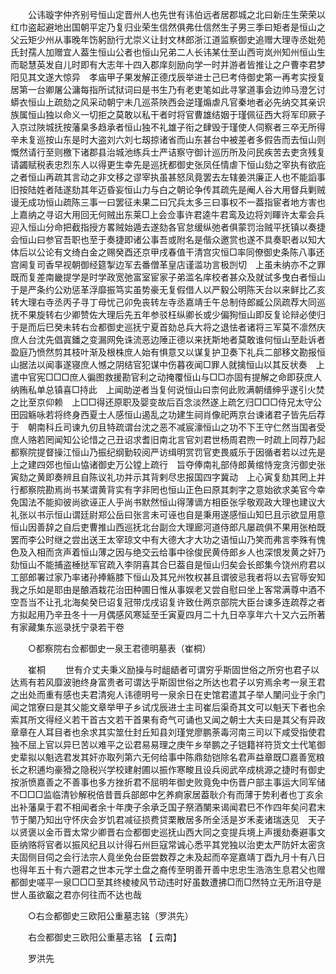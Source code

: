 <!-- { "loadSidebar": true } -->
　　公讳璇字仲齐别号恒山定晋州人也先世有讳伯远者居郡城之北曰新庄生荣荣以红巾盗起避地出国朝平定乃复归业荣生信然俱弗仕信然生子男三季曰矩者是恒山之父云矩少州从事晚年饬躬励行尤崇义让封文林郎浙江道监察御史追赠大理寺丞妣苑氏封孺人加赠宜人葢生恒山公者也恒山兄弟二人长讳某仕至山西岢岚州知州恒山生而聪慧英发自儿时即有大志年十四入郡庠刻励向学一时并游者皆推让之户曹李君梦阳见其文遂大惊异　孝庙甲子果发解正德戊辰举进士己巳考侍御史第一再考实授复居第一台卿屠公滽每指所试狱词曰是书生乃有老吏笔如此寻掌道事会边帅马澄乞讨蟒衣恒山上疏劾之风采动朝宁未几巡茶陜西会逆瑾煽虐凡官秦地者必先纳交其亲识族属恒山独以命义一切拒之莫敢以私干者时将官曹雄结姻于瑾佩征西大将军印厥子入京过陜城抚按藩臬多趋承者恒山独不礼雄子衔之肆毁于瑾使人伺察者三卒无所得辛未复巡按山东是时大盗刘六刘七刼掠诸省而山东甚台中被差者多假告而去恒山则慨然请行至则檄下诸郡县治城池练兵士严诘察守御计巡历所及问民疾苦去吏贪残复请蠲赋税表忠烈东人以得更生幸先是巡抚都御史张凤任情虐下恒山劾之宰执有欲庇之者恒山再疏其言动之非文移之谬宰执虽甚怒凤竟罢去左辖姜洪廉正人也不能謟事旧按陆姓者陆遂劾其年迈昏妄恒山力与白之朝论争传其疏先是阉人谷大用督兵剿贼谩无成功恒山疏陈三事一曰罢征未果二曰冗兵太多三曰事权不一葢指宦者地方害也　上嘉纳之寻诏大用回无何贼出东莱□上会佥事许君逵牛君鸾及边将刘睴许太辈会兵迎入恒山分命把截指授方畧贼始遁去遂劾各官怠缓纵弛者俱蒙罚治贼平抚镇以奏捷会恒山曰参官吾职也至于奏捷即诸公事吾或附名是偕众邀赏也遂不具奏职者以知大体后以公论有文绮白金之赐癸酉还京甲戌春值干清宫灾恒□率同僚御史条陈八事还宫阃复司香早视朝御经筵掣边军去番僧革皇店谨滥功言极剀切　上虽未纳亦不之罪既而复差南畿提学是时学政宽弛富室宦家子弟滥名庠校者甚众及就试多曳白者恒山于是严条约公劝惩革浮靡振笃实虽势豪无复假借人以严毅公明陈天台以来鲜比乙亥转大理右寺丞丙子寻丁母忧己卯免丧转左寺丞嘉靖壬午总制侍郎臧公凤疏荐大同巡抚不果旋转右少卿赞佐大理后先五年参驳枉纵卿长或少偏狥恒山即反复论辩必使归于是而后巳癸未转右佥都御史巡抚宁夏首劾总兵大将之退怯者诸将三军莫不凛然庆庶人台沈先倡寘鐇之变漏网免诛流恶边陲正德以来抚斯地者莫敢谁何恒山至赴诉者盈庭乃愤然剪其枝叶渐及根株庶人始有惧意又以谋复护卫奏下礼兵二部移文勘报恒山据法以闻事遂寝庶人憾之阴结官犯谋中伤暮夜闻□罪人就擒恒山以其反状奏　上遣中官宪□□□庶人徧图救援勘官利之动掩覆恒山与□□亦固有提解之命即获庶人纳贿私单总镇喜□持此　上闻助逆者当复何说恒山曰柰何此败满朝缙绅乎遂引火焚之比至京仰赖　上□□得还原职及婴变故后百念淡然遂上疏乞归□□□侍兄太守公田园觞咏若将终身西夏士人感恒山遏乱之功建生祠肖像祀两京台谏诸君子皆先后荐于　朝南科丘司谏九仞且特疏谓台沈之恶不减宸濠恒山之功不下王守仁然当国者受庶人赂若罔闻知公论惜之己丑诏求耆旧南北言官刘君世杨周君煦一时疏上同荐乃起都察院提督操江恒山乃振纪纲勤较阅严访缉明赏罚官吏畏威乐于因循者若以过先是　上之建四郊也恒山恊诸御史万公镗上疏行　旨夺俸南礼部侍郎黄绾恃宠贪污御史张寅劾之黄即奏辨且自陈议礼功并示其背剌尽忠报国四字冀动　上心寅复劾其罔上并行都察院勘焉尚书某谓黄背实有字非罔也恒山正色曰原其刺字之意始欲求美官今幸免国法不能抑彼尚欲诬正人乎尚书默然恒山得薄谪方相臣张孚敬观政大理也建议大礼张以书示恒山谓廷尉郑公岳曰张言未可诬也自是秉用遂感恒山知巳且示欲显用意恒山因善辞之自后吏曹推山西巡抚北台副佥大理廊河道侍郎凡屡疏俱不果用张柏既罢而李公时继之尝出送王太宰琼文中有大德大才大功之语恒山乃笑而弗言李殊有愧色及入相而贪声着恒山薄之因与绝交云给事中徐俊民黄侍郎乡人也深恨发黄之奸乃劾恒山不能捕盗棰挞军官疏入李阴喜其合巳葢自是恒山归矣会长郎集今饶州府君以工部郎署过家乃率诸孙捧觞膝下恒山及其兄州牧权甚且谓彼忌我者将以去官辱安知我之乐如是耶由是酿酒栽花治田种圃日惟从事娱老又尝自慰曰坐上客常满尊中酒不空吾当不让孔北海矣癸巳诏复冠带戊戌诏复许致仕两京部院大臣台谏多连疏荐之者方拟起用乃辛丑冬十一月偶感风寒延至壬寅夏四月二十九日卒享年六十又六云所著有家藏集东巡录抚宁录若干卷 

　　○都察院右佥都御史一泉王君德明墓表（崔桐） 

　　崔桐 
　　世有介丈夫秉义励操与时龃龉者可谓穷乎斯固世俗之所穷也君子以达焉有若风靡波驰终身富贵者可谓达乎斯固世俗之所达也君子以穷焉余考一泉王君之出处而重有感也夫君清宛人讳德明号一泉余日在史馆君遣其子举人闉问业于余门闻之馆寮曰是其父能文章举甲子乡试戊辰进士主司崔后渠奇其文可以魁天下者也余索其所文得经义若干首古文若干首果有奇气可诵也又闻之朝士大夫曰是其父有异政章章在人耳目者也余求其实筮仕封丘知县刘瑾党廖鹏荼毒河南三司以下咸受指使君独不屈上官以异巳苦以难平之讼君易易理之庚午乡举鹏之子铠籍祥符货文士代笔御史辈拟以魁选君发其奸亦取列第六无何给事中陈鼎劾铠除名君声益章既□嘉善宽粮长之积逋均豪猾之隐税兴学校建射圃以振作寒畯且设兵阅武卒成桃源之捷时有御史按浙愤嘉善之不善事也多方挫折君不屈明年御史败竟免中伤晋户部主事运大同军储不□□□监临清钞解税倍昔晋兵部郎中乞养痾家居葢耿介有而薄于势利者也丁亥余出补藩臬于君不相闻者余十年庚子余承乏国子祭酒闉来谒闻君巳不作四年矣问君末节于闉乃知出守怀庆会岁饥君减征损费贷栗散居多所全活是岁禾麦诸瑞迭见　天子以贤褒以金币晋太常少卿晋右佥都御史巡抚山西大同之变提兵境上声援劾奏避事文臣纳赂将官者以振风纪且以计得石州巨寇常诚心悉平其党独以治吏太严防奸太密贪夫固侧目伺之会行法宗人竟坐免台臣尝数荐之未及起而卒寔嘉靖丁酉九月十有八日也得年五十有六遡君之世本元学土盘之裔传至明善开善中忠忠生浩浩生息君父也赠都御史嗟平一泉□□□至其终棱棱风节动违时好虽数遭拂□而□然特立无所沮夺是世人虽欲竆之君亦何往而不达也哉 

　　○右佥都御史三欧阳公重墓志铭（罗洪先） 

　　右佥都御史三欧阳公重墓志铭 【 云南】 

　　罗洪先 
